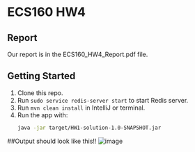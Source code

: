 # ECS160 HW4
## Report 
Our report is in the ECS160_HW4_Report.pdf file. 

## Getting Started
1. Clone this repo.
2. Run `sudo service redis-server start` to start Redis server.
3. Run `mvn clean install` in IntelliJ or terminal.
4. Run the app with:
   ```bash
   java -jar target/HW1-solution-1.0-SNAPSHOT.jar
   ```
##Output should look like this!!
![image](https://github.com/user-attachments/assets/5d44ee60-0f37-4808-ad7d-912f44032507)

